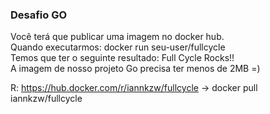 ### Desafio GO
Você terá que publicar uma imagem no docker hub.  
Quando executarmos: docker run seu-user/fullcycle  
Temos que ter o seguinte resultado: Full Cycle Rocks!!  
A imagem de nosso projeto Go precisa ter menos de 2MB =)  

R: https://hub.docker.com/r/iannkzw/fullcycle -> docker pull iannkzw/fullcycle
